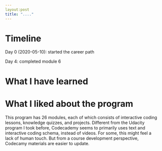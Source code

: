 ```yaml
---
layout:post
title: "...."
---
```


# Timeline 

Day 0 (2020-05-10): started the career path 

Day 4: completed module 6 



# What I have learned



# What I liked about the program

This program has 26 modules, each of which consists of interactive coding lessons, knowledge quizzes, and projects. Different from the Udacity program I took before, Codecademy seems to primarily uses text and interactive coding schema, instead of videos. For some, this might feel a lack of human touch. But from a course development perspective, Codecamy materials are easier to update. 


